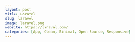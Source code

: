 ```yaml
---
layout: post
title: Laravel
slug: laravel
image: laravel.png
website: https://laravel.com/
categories: [App, Clean, Minimal, Open Source, Responsive]
---
```

